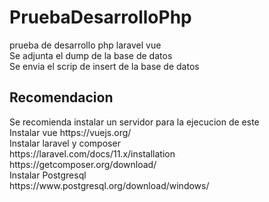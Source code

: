 # PruebaDesarrolloPhp
prueba de desarrollo php laravel vue <br>
Se adjunta el dump de la base de datos<br>
Se envia el scrip de insert de la base de datos<br>
<h2>Recomendacion</h2>
Se recomienda instalar un servidor para la ejecucion de este<br>
Instalar vue https://vuejs.org/<br>
Instalar laravel y composer<br>
https://laravel.com/docs/11.x/installation<br>
https://getcomposer.org/download/<br>
Instalar Postgresql<br>
https://www.postgresql.org/download/windows/<br>

